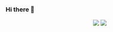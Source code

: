 ### Hi there 👋


<div align="center" >
  <img align="center" src="https://github-profile-trophy.vercel.app/?username=ruphy&theme=flat&margin-w=20&no-frame=true" />
  <img align="center" src="https://github-readme-stats.vercel.app/api?username=ruphy&show_icons=true" />
  
</div>


<!--
**ruphy/ruphy** is a ✨ _special_ ✨ repository because its `README.md` (this file) appears on your GitHub profile.

Here are some ideas to get you started:

- 🔭 I’m currently working on ...
- 🌱 I’m currently learning ...
- 👯 I’m looking to collaborate on ...
- 🤔 I’m looking for help with ...
- 💬 Ask me about ...
- 📫 How to reach me: ...
- 😄 Pronouns: ...
- ⚡ Fun fact: ...
-->
